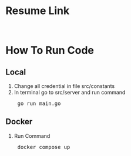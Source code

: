 # Resume Link
<pre> </pre>
# How To Run Code

## Local
1. Change all credential in file src/constants
2. In terminal go to src/server and run command <pre> go run main.go </pre>

## Docker
1. Run Command  <pre> docker compose up </pre>
